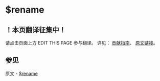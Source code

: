 # $rename

## ！本页翻译征集中！

请点击页面上方 EDIT THIS PAGE 参与翻译。
详见：
[贡献指南]( https://github.com/JinMuInfo/MongoDB-Manual-zh/blob/master/CONTRIBUTING.md )、
[原文链接](  https://docs.mongodb.com/manual/reference/operator/update/rename/  )。

## 参见

原文 - [$rename]( https://docs.mongodb.com/manual/reference/operator/update/rename/ )

